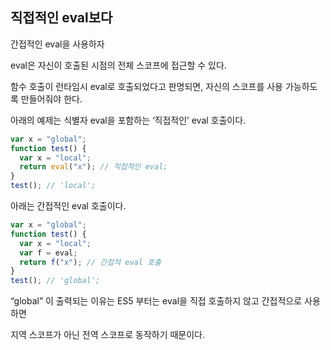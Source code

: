 ## 직접적인 eval보다

간접적인 eval을 사용하자

eval은 자신이 호출된 시점의 전체 스코프에 접근할 수 있다.

함수 호출이 런타임시 eval로 호출되었다고 판명되면, 자신의 스코프를 사용 가능하도록 만들어줘야 한다.

아래의 예제는 식별자 eval을 포함하는 ‘직접적인’ eval 호출이다.

```jsx
var x = "global";
function test() {
  var x = "local";
  return eval("x"); // 직접적인 eval;
}
test(); // 'local';
```

아래는 간접적인 eval 호출이다.

```jsx
var x = "global";
function test() {
  var x = "local";
  var f = eval;
  return f("x"); // 간접적 eval 호출
}
test(); // 'global';
```

“global” 이 출력되는 이유는 ES5 부터는 eval을 직접 호출하지 않고 간접적으로 사용하면

지역 스코프가 아닌 전역 스코프로 동작하기 때문이다.
